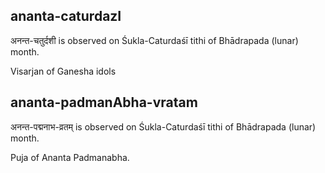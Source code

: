 ## ananta-caturdazI

अनन्त-चतुर्दशी is observed on Śukla-Caturdaśī tithi of Bhādrapada (lunar) month.

Visarjan of Ganesha idols

## ananta-padmanAbha-vratam

अनन्त-पद्मनाभ-व्रतम् is observed on Śukla-Caturdaśī tithi of Bhādrapada (lunar) month.

Puja of Ananta Padmanabha.

